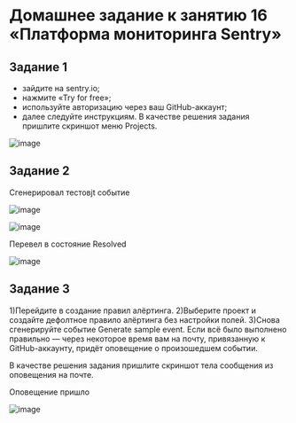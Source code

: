 # Домашнее задание к занятию 16 «Платформа мониторинга Sentry»

## Задание 1

- зайдите на sentry.io;
- нажмите «Try for free»;
- используйте авторизацию через ваш GitHub-аккаунт;
- далее следуйте инструкциям.
В качестве решения задания пришлите скриншот меню Projects.

![image](https://user-images.githubusercontent.com/111060072/230774962-67397626-b675-4465-81b5-a6f5ef3b7b4b.png)

## Задание 2

Сгенерировал тестовjt событие

![image](https://user-images.githubusercontent.com/111060072/230775912-f2dee00f-8543-4f84-ac75-7b449cbc96d2.png)

![image](https://user-images.githubusercontent.com/111060072/230776222-21d2d0f7-bb3b-46d9-9ae5-bae699a2e266.png)

Перевел в состояние Resolved 

![image](https://user-images.githubusercontent.com/111060072/230776139-9eafdc0c-31d3-485d-bf8b-5a5c0299a412.png)

## Задание 3

1)Перейдите в создание правил алёртинга.
2)Выберите проект и создайте дефолтное правило алёртинга без настройки полей.
3)Снова сгенерируйте событие Generate sample event. Если всё было выполнено правильно — через некоторое время вам на почту, привязанную к GitHub-аккаунту, придёт оповещение о произошедшем событии.

В качестве решения задания пришлите скриншот тела сообщения из оповещения на почте.

Оповещение пришло

![image](https://user-images.githubusercontent.com/111060072/230777495-12cf6b1b-263a-4f31-afa1-bf3fdddba327.png)


